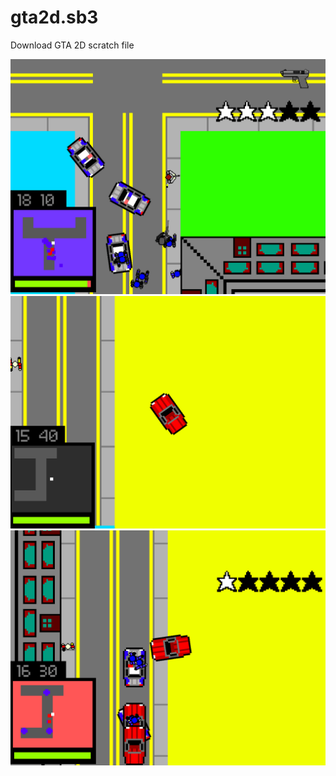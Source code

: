 # gta2d.sb3
Download GTA 2D scratch file

![image](https://raw.githubusercontent.com/Reza2654/gta2d.sb3/main/Screenshot%20(239).png)
![image](https://raw.githubusercontent.com/Reza2654/gta2d.sb3/main/Screenshot%20(240).png)
![image](https://raw.githubusercontent.com/Reza2654/gta2d.sb3/main/Screenshot%20(241).png)
